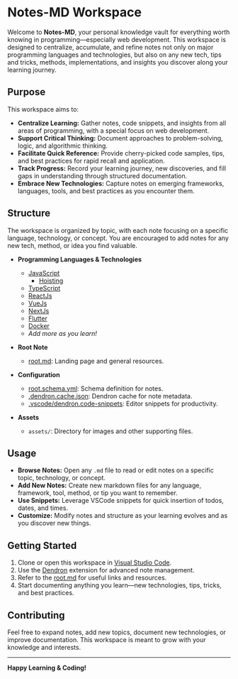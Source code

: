# Notes-MD Workspace

Welcome to **Notes-MD**, your personal knowledge vault for everything worth knowing in programming—especially web development. This workspace is designed to centralize, accumulate, and refine notes not only on major programming languages and technologies, but also on any new tech, tips and tricks, methods, implementations, and insights you discover along your learning journey.

## Purpose

This workspace aims to:

- **Centralize Learning:** Gather notes, code snippets, and insights from all areas of programming, with a special focus on web development.
- **Support Critical Thinking:** Document approaches to problem-solving, logic, and algorithmic thinking.
- **Facilitate Quick Reference:** Provide cherry-picked code samples, tips, and best practices for rapid recall and application.
- **Track Progress:** Record your learning journey, new discoveries, and fill gaps in understanding through structured documentation.
- **Embrace New Technologies:** Capture notes on emerging frameworks, languages, tools, and best practices as you encounter them.

## Structure

The workspace is organized by topic, with each note focusing on a specific language, technology, or concept. You are encouraged to add notes for any new tech, method, or idea you find valuable.

- **Programming Languages & Technologies**

  - [JavaScript](JavaScript.md)
    - [Hoisting](JavaScript.Hoisting.md)
  - [TypeScript](TypeScript.md)
  - [ReactJs](ReactJs.md)
  - [VueJs](VueJs.md)
  - [NextJs](NextJs.md)
  - [Flutter](Flutter.md)
  - [Docker](Docker.md)
  - _Add more as you learn!_

- **Root Note**

  - [root.md](root.md): Landing page and general resources.

- **Configuration**

  - [root.schema.yml](root.schema.yml): Schema definition for notes.
  - [.dendron.cache.json](.dendron.cache.json): Dendron cache for note metadata.
  - [.vscode/dendron.code-snippets](.vscode/dendron.code-snippets): Editor snippets for productivity.

- **Assets**
  - `assets/`: Directory for images and other supporting files.

## Usage

- **Browse Notes:** Open any `.md` file to read or edit notes on a specific topic, technology, or concept.
- **Add New Notes:** Create new markdown files for any language, framework, tool, method, or tip you want to remember.
- **Use Snippets:** Leverage VSCode snippets for quick insertion of todos, dates, and times.
- **Customize:** Modify notes and structure as your learning evolves and as you discover new things.

## Getting Started

1. Clone or open this workspace in [Visual Studio Code](https://code.visualstudio.com/).
2. Use the [Dendron](https://www.dendron.so/) extension for advanced note management.
3. Refer to the [root.md](root.md) for useful links and resources.
4. Start documenting anything you learn—new technologies, tips, tricks, and best practices.

## Contributing

Feel free to expand notes, add new topics, document new technologies, or improve documentation. This workspace is meant to grow with your knowledge and interests.

---

**Happy Learning & Coding!**
